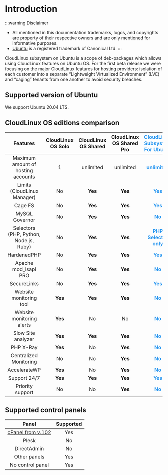# Introduction

:::warning Disclaimer
* All mentioned in this documentation trademarks, logos, and copyrights are property of their respective owners and are only mentioned for informative purposes.
* [Ubuntu](https://ubuntu.com/) is a registered trademark of Canonical Ltd.
:::

CloudLinux subsystem on Ubuntu is a scope of deb-packages which allows using CloudLinux features on Ubuntu OS.
For the first beta release we were focusing on the major CloudLinux features for hosting providers: isolation of each customer into a separate “Lightweight Virtualized Environment” (LVE) and “caging” tenants from one another to avoid security breaches.

## Supported version of Ubuntu

We support Ubuntu 20.04 LTS.

## CloudLinux OS editions comparison

|**Features**|**CloudLinux OS Solo**|**CloudLinux OS Shared**|**CloudLinux OS Shared Pro**|**<font color="#2c98f0">CloudLinux Subsystem For Ubuntu</font>**|
|:-:|:-:|:-:|:-:|:-:|
|Maximum amount of hosting accounts|1|unlimited|unlimited|**<font color="#2c98f0">unlimited</font>**|
|Limits (CloudLinux Manager)|No|**Yes**|**Yes**|**<font color="#2c98f0">Yes</font>**|
|Cage FS|No|**Yes**|**Yes**|**<font color="#2c98f0">Yes</font>**|
|MySQL Governor|No|**Yes**|**Yes**|**<font color="#2c98f0">No</font>**|
|Selectors (PHP, Python, Node.js, Ruby)|No|**Yes**|**Yes**|**<font color="#2c98f0">PHP Selector only</font>**|
|HardenedPHP|No|**Yes**|**Yes**|**<font color="#2c98f0">Yes</font>**|
|Apache mod_lsapi PRO|No|**Yes**|**Yes**|**<font color="#2c98f0">No</font>**|
|SecureLinks|No|**Yes**|**Yes**|**<font color="#2c98f0">Yes</font>**|
|Website monitoring tool|**Yes**|**Yes**|**Yes**|**<font color="#2c98f0">No</font>**|
|Website monitoring alerts|**Yes**|No|No|**<font color="#2c98f0">No</font>**|
|Slow Site analyzer|**Yes**|**Yes**|**Yes**|**<font color="#2c98f0">No</font>**|
|PHP X-Ray|**Yes**|No|**Yes**|**<font color="#2c98f0">No</font>**|
|Centralized Monitoring|No|No|**Yes**|**<font color="#2c98f0">No</font>**|
|AccelerateWP|**Yes**|No|**Yes**|**<font color="#2c98f0">No</font>**|
|Support 24/7|**Yes**|**Yes**|**Yes**|**<font color="#2c98f0">Yes</font>**|
|Priority support|No|No|**Yes**|**<font color="#2c98f0">No</font>**|

## Supported control panels

| **Panel** | **Supported** |
|:-:|:-:|
|[cPanel from v.102](https://blog.cpanel.com/ubuntu-lts-and-full-cpanel-support/) | Yes |
|Plesk| No |
|DirectAdmin| No |
|Other panels| Yes |
|No control panel| Yes |
